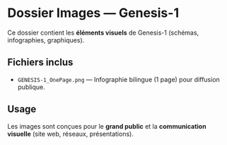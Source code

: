 
# Dossier Images — Genesis-1

Ce dossier contient les **éléments visuels** de Genesis-1 (schémas, infographies, graphiques).

## Fichiers inclus
- `GENESIS-1_OnePage.png` — Infographie bilingue (1 page) pour diffusion publique.

## Usage
Les images sont conçues pour le **grand public** et la **communication visuelle** (site web, réseaux, présentations).

